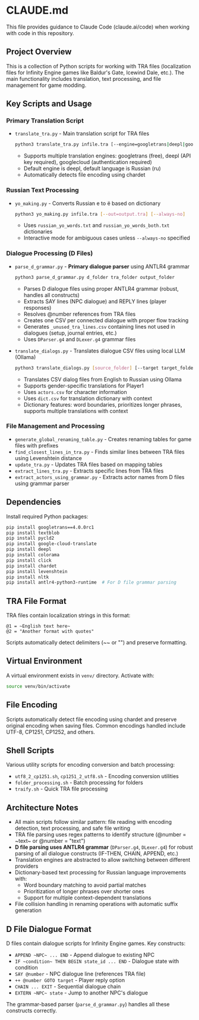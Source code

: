 # CLAUDE.md

This file provides guidance to Claude Code (claude.ai/code) when working with code in this repository.

## Project Overview

This is a collection of Python scripts for working with TRA files (localization files for Infinity Engine games like Baldur's Gate, Icewind Dale, etc.). The main functionality includes translation, text processing, and file management for game modding.

## Key Scripts and Usage

### Primary Translation Script
- `translate_tra.py` - Main translation script for TRA files
  ```bash
  python3 translate_tra.py infile.tra [--engine=googletrans|deepl|googlecloud] [--lang=ru] [--out=output.tra]
  ```
  - Supports multiple translation engines: googletrans (free), deepl (API key required), googlecloud (authentication required)
  - Default engine is deepl, default language is Russian (ru)
  - Automatically detects file encoding using chardet

### Russian Text Processing
- `yo_making.py` - Converts Russian е to ё based on dictionary
  ```bash
  python3 yo_making.py infile.tra [--out=output.tra] [--always-no]
  ```
  - Uses `russian_yo_words.txt` and `russian_yo_words_both.txt` dictionaries
  - Interactive mode for ambiguous cases unless `--always-no` specified

### Dialogue Processing (D Files)
- `parse_d_grammar.py` - **Primary dialogue parser** using ANTLR4 grammar
  ```bash
  python3 parse_d_grammar.py d_folder tra_folder output_folder
  ```
  - Parses D dialogue files using proper ANTLR4 grammar (robust, handles all constructs)
  - Extracts SAY lines (NPC dialogue) and REPLY lines (player responses)
  - Resolves @number references from TRA files
  - Creates one CSV per connected dialogue with proper flow tracking
  - Generates `_unused_tra_lines.csv` containing lines not used in dialogues (setup, journal entries, etc.)
  - Uses `DParser.g4` and `DLexer.g4` grammar files

- `translate_dialogs.py` - Translates dialogue CSV files using local LLM (Ollama)
  ```bash
  python3 translate_dialogs.py [source_folder] [--target target_folder] [--model model_name]
  ```
  - Translates CSV dialog files from English to Russian using Ollama
  - Supports gender-specific translations for Player1
  - Uses `actors.csv` for character information
  - Uses `dict.csv` for translation dictionary with context
  - Dictionary features: word boundaries, prioritizes longer phrases, supports multiple translations with context

### File Management and Processing
- `generate_global_renaming_table.py` - Creates renaming tables for game files with prefixes
- `find_closest_lines_in_tra.py` - Finds similar lines between TRA files using Levenshtein distance
- `update_tra.py` - Updates TRA files based on mapping tables
- `extract_lines_tra.py` - Extracts specific lines from TRA files
- `extract_actors_using_grammar.py` - Extracts actor names from D files using grammar parser

## Dependencies

Install required Python packages:
```bash
pip install googletrans==4.0.0rc1
pip install textblob
pip install pycld2
pip install google-cloud-translate
pip install deepl
pip install colorama
pip install click
pip install chardet
pip install levenshtein
pip install nltk
pip install antlr4-python3-runtime  # For D file grammar parsing
```

## TRA File Format

TRA files contain localization strings in this format:
```
@1 = ~English text here~
@2 = "Another format with quotes"
```

Scripts automatically detect delimiters (~~ or "") and preserve formatting.

## Virtual Environment

A virtual environment exists in `venv/` directory. Activate with:
```bash
source venv/bin/activate
```

## File Encoding

Scripts automatically detect file encoding using chardet and preserve original encoding when saving files. Common encodings handled include UTF-8, CP1251, CP1252, and others.

## Shell Scripts

Various utility scripts for encoding conversion and batch processing:
- `utf8_2_cp1251.sh`, `cp1251_2_utf8.sh` - Encoding conversion utilities
- `folder_processing.sh` - Batch processing for folders
- `traify.sh` - Quick TRA file processing

## Architecture Notes

- All main scripts follow similar pattern: file reading with encoding detection, text processing, and safe file writing
- TRA file parsing uses regex patterns to identify structure (@number = ~text~ or @number = "text")
- **D file parsing uses ANTLR4 grammar** (`DParser.g4`, `DLexer.g4`) for robust parsing of all dialogue constructs (IF-THEN, CHAIN, APPEND, etc.)
- Translation engines are abstracted to allow switching between different providers
- Dictionary-based text processing for Russian language improvements with:
  - Word boundary matching to avoid partial matches
  - Prioritization of longer phrases over shorter ones
  - Support for multiple context-dependent translations
- File collision handling in renaming operations with automatic suffix generation

## D File Dialogue Format

D files contain dialogue scripts for Infinity Engine games. Key constructs:
- `APPEND ~NPC~ ... END` - Append dialogue to existing NPC
- `IF ~condition~ THEN BEGIN state_id ... END` - Dialogue state with condition
- `SAY @number` - NPC dialogue line (references TRA file)
- `++ @number GOTO target` - Player reply option
- `CHAIN ... EXIT` - Sequential dialogue chain
- `EXTERN ~NPC~ state` - Jump to another NPC's dialogue

The grammar-based parser (`parse_d_grammar.py`) handles all these constructs correctly.